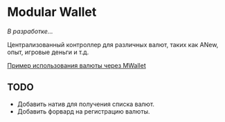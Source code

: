 # Modular Wallet

_В разработке..._

Централизованный контроллер для различных валют, таких как ANew, опыт, игровые деньги и т.д.

[Пример использования валюты через MWallet](https://github.com/ArKaNeMaN/amxx-SimpleExtendedShop)

## TODO

- Добавить натив для получения списка валют.
- Добавить форвард на регистрацию валюты.

